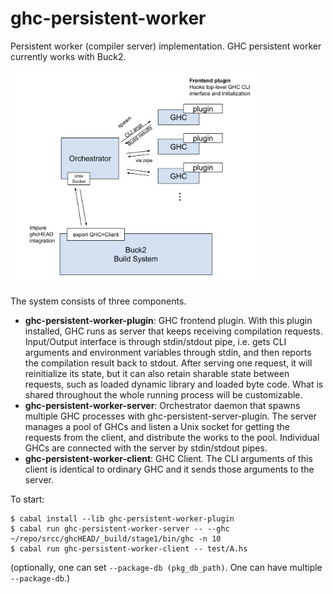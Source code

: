 ghc-persistent-worker
=====================

Persistent worker (compiler server) implementation.
GHC persistent worker currently works with Buck2.

<img src="docs/config.png" width="400">

The system consists of three components.

* **ghc-persistent-worker-plugin**: GHC frontend plugin. With this plugin installed,
  GHC runs as server that keeps receiving compilation requests. Input/Output interface
  is through stdin/stdout pipe, i.e. gets CLI arguments and environment variables
  through stdin, and then reports the compilation result back to stdout.
  After serving one request, it will reinitialize its state, but it can also retain
  sharable state between requests, such as loaded dynamic library and loaded byte code.
  What is shared throughout the whole running process will be customizable.
* **ghc-persistent-worker-server**: Orchestrator daemon that spawns multiple GHC processes
  with ghc-persistent-server-plugin. The server manages a pool of GHCs and listen a Unix
  socket for getting the requests from the client, and distribute the works to the pool.
  Individual GHCs are connected with the server by stdin/stdout pipes.
* **ghc-persistent-worker-client**: GHC Client. The CLI arguments of this client is identical
  to ordinary GHC and it sends those arguments to the server.


To start:
```
$ cabal install --lib ghc-persistent-worker-plugin
$ cabal run ghc-persistent-worker-server -- --ghc ~/repo/srcc/ghcHEAD/_build/stage1/bin/ghc -n 10
$ cabal run ghc-persistent-worker-client -- test/A.hs
```
(optionally, one can set `--package-db (pkg_db_path)`. One can have multiple `--package-db`.)
